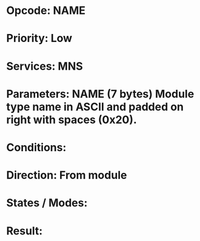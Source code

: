 # Opcode: NAME
# Priority: Low
# Services: MNS
# Parameters: NAME (7 bytes) Module type name in ASCII and padded on right with spaces (0x20).
# Conditions: 
# Direction: From module
# States / Modes: 
# Result: 